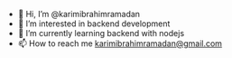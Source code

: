 - 👋 Hi, I’m @karimibrahimramadan
- 👀 I’m interested in backend development
- 🌱 I’m currently learning backend with nodejs
- 📫 How to reach me karimibrahimramadan@gmail.com

<!---
karimibrahimramadan/karimibrahimramadan is a ✨ special ✨ repository because its `README.md` (this file) appears on your GitHub profile.
You can click the Preview link to take a look at your changes.
--->
